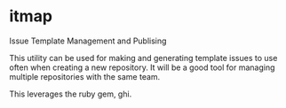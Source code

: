 # itmap
Issue Template Management and Publising

This utility can be used for making and generating template issues to use often when creating a new repository.
It will be a good tool for managing multiple repositories with the same team.

This leverages the ruby gem, ghi.
